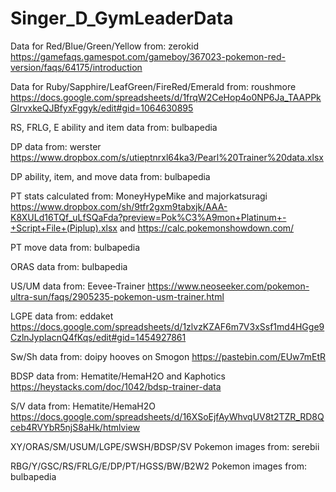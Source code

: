 # Singer_D_GymLeaderData

Data for Red/Blue/Green/Yellow from: zerokid https://gamefaqs.gamespot.com/gameboy/367023-pokemon-red-version/faqs/64175/introduction

Data for Ruby/Sapphire/LeafGreen/FireRed/Emerald from: roushmore https://docs.google.com/spreadsheets/d/1frqW2CeHop4o0NP6Ja_TAAPPkGIrvxkeQJBfyxFggyk/edit#gid=1064630895 

RS, FRLG, E ability and item data from: bulbapedia

DP data from: werster https://www.dropbox.com/s/utieptnrxl64ka3/Pearl%20Trainer%20data.xlsx 

DP ability, item, and move data from: bulbapedia

PT stats calculated from: MoneyHypeMike and majorkatsuragi https://www.dropbox.com/sh/9tfr2gxm9tabxjk/AAA-K8XULd16TQf_uLfSQaFda?preview=Pok%C3%A9mon+Platinum+-+Script+File+(Piplup).xlsx and https://calc.pokemonshowdown.com/

PT move data from: bulbapedia

ORAS data from: bulbapedia

US/UM data from: Eevee-Trainer https://www.neoseeker.com/pokemon-ultra-sun/faqs/2905235-pokemon-usm-trainer.html

LGPE data from: eddaket https://docs.google.com/spreadsheets/d/1zlvzKZAF6m7V3xSsf1md4HGge9CzlnJypIacnQ4fKqs/edit#gid=1454927861 

Sw/Sh data from: doipy hooves on Smogon https://pastebin.com/EUw7mEtR 

BDSP data from: Hematite/HemaH2O and Kaphotics https://heystacks.com/doc/1042/bdsp-trainer-data 

S/V data from: Hematite/HemaH2O https://docs.google.com/spreadsheets/d/16XSoEjfAyWhvqUV8t2TZR_RD8Qceb4RVYbR5njS8aHk/htmlview

XY/ORAS/SM/USUM/LGPE/SWSH/BDSP/SV Pokemon images from: serebii

RBG/Y/GSC/RS/FRLG/E/DP/PT/HGSS/BW/B2W2 Pokemon images from: bulbapedia